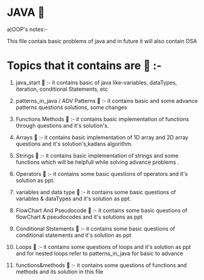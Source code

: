 # JAVA 🚱 

a)OOP's notes:- 

This file contais basic problems of java and in future it will also contain DSA  

# Topics that it contains are  📧  :-

1) java_start 🦖 :-  it contains basic of java like-variables, dataTypes, iteration, conditional Statements, etc

2) patterns_in_java / ADV Patterns 🦖 :- it contains basic and some advance patterns questions solutions, some changes

3) Functions Methods 🦖  :- it contains basic implementation of functions through questions and it's solution's.

4) Arrays 🦖 :- it contains basic implementation of 1D array and 2D array questions and it's solution's,kadans algorithm.

5) Strings 🦖  :- it contains basic implementation of strings and some functions which will be helpfull while solving advance problems .

6) Operators 🦖 :-  it contains some basic questions of operators and it's solution as ppt.

7) variables and data type 🦖 :- it contains some basic questions of variables & dataTypes and it's solution as ppt.


8) FlowChart And Pseudocode  🦖 :- it contains some basic questions of flowChart & pseudocodes and it's solutions as ppt

9) Conditional Ststements 🦖 :- it contains some basic questions of conditional statements and it's solution as ppt

10) Loops 🦖 :-   it contains some questions of loops and  it's solution as ppt   and for nested loops refer to patterns_in_java for basic to advance


11) functions&methods 🦖 :-  it contains some questions of functions and methods and its solution in this file

 
